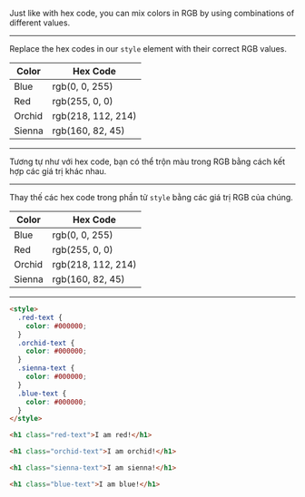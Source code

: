 Just like with hex code, you can mix colors in RGB by using combinations of different values.

---

Replace the hex codes in our `style` element with their correct RGB values.

| Color  | Hex Code           |
| ------ | ------------------ |
| Blue   | rgb(0, 0, 255)     |
| Red    | rgb(255, 0, 0)     |
| Orchid | rgb(218, 112, 214) |
| Sienna | rgb(160, 82, 45)   |

---

Tương tự như với hex code, bạn có thể trộn màu trong RGB bằng cách kết hợp các giá trị khác nhau.

---

Thay thế các hex code trong phần tử `style` bằng các giá trị RGB của chúng.

| Color  | Hex Code           |
| ------ | ------------------ |
| Blue   | rgb(0, 0, 255)     |
| Red    | rgb(255, 0, 0)     |
| Orchid | rgb(218, 112, 214) |
| Sienna | rgb(160, 82, 45)   |

---

```html
<style>
  .red-text {
    color: #000000;
  }
  .orchid-text {
    color: #000000;
  }
  .sienna-text {
    color: #000000;
  }
  .blue-text {
    color: #000000;
  }
</style>

<h1 class="red-text">I am red!</h1>

<h1 class="orchid-text">I am orchid!</h1>

<h1 class="sienna-text">I am sienna!</h1>

<h1 class="blue-text">I am blue!</h1>
```
